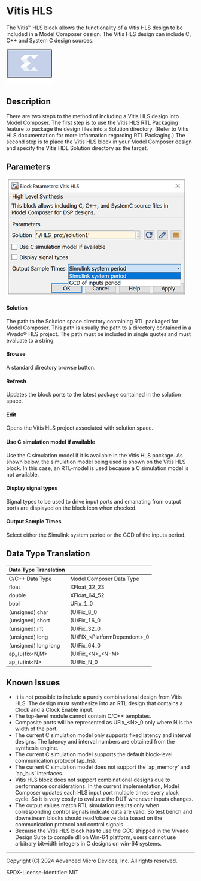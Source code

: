# Vitis HLS

The Vitis™ HLS block allows the functionality of a Vitis HLS
design to be included in a Model Composer design. The Vitis HLS design
can include C, C++ and System C design sources.

![](./Images/block.png)

## Description

There are two steps to the method of including a Vitis HLS design into
Model Composer. The first step is to use the Vitis HLS RTL Packaging
feature to package the design files into a Solution directory. (Refer to
Vitis HLS documentation for more information regarding RTL Packaging.)
The second step is to place the Vitis HLS block in your Model Composer
design and specify the Vitis HDL Solution directory as the target.

## Parameters

![](./Images/vtg1602064866443.png)

#### Solution  
The path to the Solution space directory containing RTL packaged for
Model Composer. This path is usually the path to a directory contained
in a Vivado® HLS project. The path must be included in single quotes and
must evaluate to a string.

#### Browse  
A standard directory browse button.

#### Refresh  
Updates the block ports to the latest package contained in the solution
space.

#### Edit  
Opens the Vitis HLS project associated with solution space.

#### Use C simulation model if available  
Use the C simulation model if it is available in the Vitis HLS package.
As shown below, the simulation model being used is shown on the Vitis
HLS block. In this case, an RTL-model is used because a C simulation
model is not available.

#### Display signal types  
Signal types to be used to drive input ports and emanating from output
ports are displayed on the block icon when checked.

#### Output Sample Times  
Select either the Simulink system period or the GCD of the inputs
period.

## Data Type Translation

| Data Type Translation |                                  |
|-----------------------|----------------------------------|
| C/C++ Data Type       | Model Composer Data Type         |
| float                 | XFloat_32_23                     |
| double                | XFloat_64_52                     |
| bool                  | UFix_1_0                         |
| (unsigned) char       | (U)Fix_8_0                       |
| (unsigned) short      | (U)Fix_16_0                      |
| (unsigned) int        | (U)Fix_32_0                      |
| (unsigned) long       | (U)FIX\_\<PlatformDependent\>\_0 |
| (unsigned) long long  | (U)Fix_64_0                      |
| ap\_(u)fix\<N,M\>     | (U)Fix\_\<N\>\_\<N-M\>           |
| ap\_(u)int\<N\>       | (U)Fix_N_0                       |

## Known Issues

- It is not possible to include a purely combinational design from Vitis
  HLS. The design must synthesize into an RTL design that contains a
  Clock and a Clock Enable input.
- The top-level module cannot contain C/C++ templates.
- Composite ports will be represented as UFix\_\<N\>\_0 only where N is
  the width of the port.
- The current C simulation model only supports fixed latency and
  interval designs. The latency and interval numbers are obtained from
  the synthesis engine.
- The current C simulation model supports the default block-level
  communication protocol (ap_hs).
- The current C simulation model does not support the ‘ap_memory’ and
  ‘ap_bus’ interfaces.
- Vitis HLS block does not support combinational designs due to
  performance considerations. In the current implementation, Model
  Composer updates each HLS input port multiple times every clock cycle.
  So it is very costly to evaluate the DUT whenever inputs changes.
- The output values match RTL simulation results only when corresponding
  control signals indicate data are valid. So test bench and downstream
  blocks should read/observe data based on the communication protocol
  and control signals.
- Because the Vitis HLS block has to use the GCC shipped in the Vivado
  Design Suite to compile dll on Win-64 platform, users cannot use
  arbitrary bitwidth integers in C designs on win-64 systems.

--------------
Copyright (C) 2024 Advanced Micro Devices, Inc.
All rights reserved.

SPDX-License-Identifier: MIT
